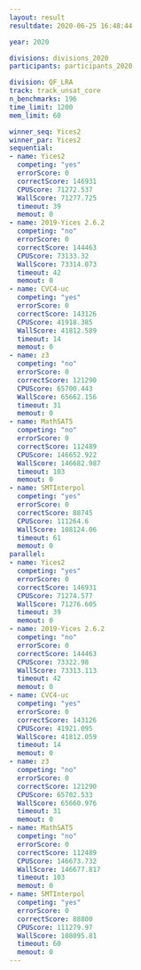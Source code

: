 ```yaml
---
layout: result
resultdate: 2020-06-25 16:48:44

year: 2020

divisions: divisions_2020
participants: participants_2020

division: QF_LRA
track: track_unsat_core
n_benchmarks: 196
time_limit: 1200
mem_limit: 60

winner_seq: Yices2
winner_par: Yices2
sequential:
- name: Yices2
  competing: "yes"
  errorScore: 0
  correctScore: 146931
  CPUScore: 71272.537
  WallScore: 71277.725
  timeout: 39
  memout: 0
- name: 2019-Yices 2.6.2
  competing: "no"
  errorScore: 0
  correctScore: 144463
  CPUScore: 73133.32
  WallScore: 73314.073
  timeout: 42
  memout: 0
- name: CVC4-uc
  competing: "yes"
  errorScore: 0
  correctScore: 143126
  CPUScore: 41918.385
  WallScore: 41812.589
  timeout: 14
  memout: 0
- name: z3
  competing: "no"
  errorScore: 0
  correctScore: 121290
  CPUScore: 65700.443
  WallScore: 65662.156
  timeout: 31
  memout: 0
- name: MathSAT5
  competing: "no"
  errorScore: 0
  correctScore: 112489
  CPUScore: 146652.922
  WallScore: 146682.987
  timeout: 103
  memout: 0
- name: SMTInterpol
  competing: "yes"
  errorScore: 0
  correctScore: 88745
  CPUScore: 111264.6
  WallScore: 108124.06
  timeout: 61
  memout: 0
parallel:
- name: Yices2
  competing: "yes"
  errorScore: 0
  correctScore: 146931
  CPUScore: 71274.577
  WallScore: 71276.605
  timeout: 39
  memout: 0
- name: 2019-Yices 2.6.2
  competing: "no"
  errorScore: 0
  correctScore: 144463
  CPUScore: 73322.98
  WallScore: 73313.113
  timeout: 42
  memout: 0
- name: CVC4-uc
  competing: "yes"
  errorScore: 0
  correctScore: 143126
  CPUScore: 41921.095
  WallScore: 41812.059
  timeout: 14
  memout: 0
- name: z3
  competing: "no"
  errorScore: 0
  correctScore: 121290
  CPUScore: 65702.533
  WallScore: 65660.976
  timeout: 31
  memout: 0
- name: MathSAT5
  competing: "no"
  errorScore: 0
  correctScore: 112489
  CPUScore: 146673.732
  WallScore: 146677.817
  timeout: 103
  memout: 0
- name: SMTInterpol
  competing: "yes"
  errorScore: 0
  correctScore: 88800
  CPUScore: 111279.97
  WallScore: 108095.81
  timeout: 60
  memout: 0
---
```

